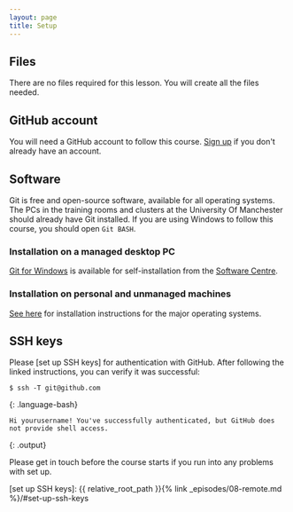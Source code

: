 ```yaml
---
layout: page
title: Setup
---
```

## Files
There are no files required for this lesson. You will create all the files needed.

## GitHub account
You will need a GitHub account to follow this course.
[Sign up][GitHub] if you don't already have an account.


## Software
Git is free and open-source software, available for all operating systems.
The PCs in the training rooms and clusters at the University Of Manchester should already have Git installed.
If you are using Windows to follow this course, you should open `Git BASH`.

### Installation on a managed desktop PC
[Git for Windows](https://git-for-windows.github.io/) is available for self-installation from the
[Software Centre](https://supportcentre.manchester.ac.uk/ServiceDesk.WebAccess/wd/object/open.rails?class_name=Knowledge.Article&key=2713eff4-2720-4db8-a1f6-a4bbb0d70cab).

### Installation on personal and unmanaged machines
[See here](https://git-scm.com/book/en/v2/Getting-Started-Installing-Git) for installation instructions
for the major operating systems.

## SSH keys
Please [set up SSH keys] for authentication with GitHub.
After following the linked instructions, you can verify it was successful:

~~~
$ ssh -T git@github.com
~~~
{: .language-bash}

~~~
Hi yourusername! You've successfully authenticated, but GitHub does not provide shell access.
~~~
{: .output}

Please get in touch before the course starts if you run into any problems with set up.

[GitHub]: https://github.com/
[set up SSH keys]: {{ relative_root_path }}{% link _episodes/08-remote.md %}/#set-up-ssh-keys
